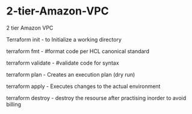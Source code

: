 # 2-tier-Amazon-VPC

2 tier Amazon VPC

Terraform init - to Initialize a working directory

terraform fmt - #format code per HCL canonical standard

terraform validate - #validate code for syntax

terraform plan - Creates an execution plan (dry run)

terraform apply - Executes changes to the actual environment

terraform destroy - destroy the resourse after practising inorder to avoid billing
